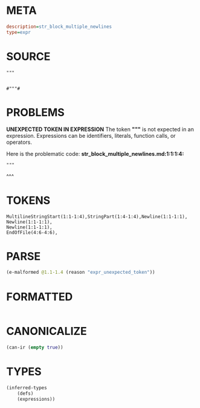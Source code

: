 # META
~~~ini
description=str_block_multiple_newlines
type=expr
~~~
# SOURCE
~~~roc
"""


#"""#
~~~
# PROBLEMS
**UNEXPECTED TOKEN IN EXPRESSION**
The token **"""** is not expected in an expression.
Expressions can be identifiers, literals, function calls, or operators.

Here is the problematic code:
**str_block_multiple_newlines.md:1:1:1:4:**
```roc
"""
```
^^^


# TOKENS
~~~zig
MultilineStringStart(1:1-1:4),StringPart(1:4-1:4),Newline(1:1-1:1),
Newline(1:1-1:1),
Newline(1:1-1:1),
EndOfFile(4:6-4:6),
~~~
# PARSE
~~~clojure
(e-malformed @1.1-1.4 (reason "expr_unexpected_token"))
~~~
# FORMATTED
~~~roc

~~~
# CANONICALIZE
~~~clojure
(can-ir (empty true))
~~~
# TYPES
~~~clojure
(inferred-types
	(defs)
	(expressions))
~~~
